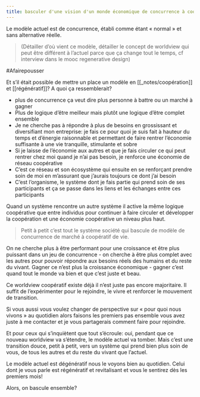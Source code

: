 ```yaml
---
title: basculer d'une vision d'un monde économique de concurrence à coopératif et régénératif
---
```


Le modèle actuel est de concurrence, établi comme étant « normal » et sans alternative réelle.

> (Détailler d’où vient ce modèle, détailler le concept de worldview qui peut être différent à l’actuel parce que ça change tout le temps, cf interview dans le mooc regenerative design)

#Afairepousser 

Et s’il était possible de mettre un place un modèle en [[_notes/coopération]] et [[régénératif]]? A quoi ça ressemblerait?

- plus de concurrence ça veut dire plus personne à battre ou un marché à gagner
- Plus de logique d’être meilleur mais plutôt une logique d’être complet ensemble
- Je ne cherche pas à répondre à plus de besoins en grossissant et diversifiant mon entreprise: je fais ce pour quoi je suis fait à hauteur du temps et d’énergie raisonnable et permettant de faire rentrer l’économie suffisante à une vie tranquille, stimulante et sobre
- Si je laisse de l’économie aux autres et que je fais circuler ce qui peut rentrer chez moi quand je n’ai pas besoin, je renforce une économie de réseau coopérative
- C’est ce réseau et son écosystème qui ensuite en se renforçant prendre soin de moi en m’assurant que j’aurais toujours ce dont j’ai besoin
- C’est l’organisme, le système dont je fais partie qui prend soin de ses participants et ça se passe dans les liens et les échanges entre ces participants

Quand un système rencontre un autre système il active la même logique coopérative que entre individus pour continuer à faire circuler et développer la coopération et une économie coopérative un niveau plus haut.

> Petit à petit c’est tout le système société qui bascule de modèle de concurrence de marché à coopératif de vie.

On ne cherche plus à être performant pour une croissance et être plus puissant dans un jeu de concurrence - on cherche à être plus complet avec les autres pour pouvoir répondre aux besoins réels des humains et du reste du vivant.
Gagner ce n’est plus la croissance économique - gagner c’est quand tout le monde va bien et que c’est juste et beau.

Ce worldview coopératif existe déjà il n’est juste pas encore majoritaire. Il suffit de l’expérimenter pour le rejoindre, le vivre et renforcer le mouvement de transition.

Si vous aussi vous voulez changer de perspective sur « pour quoi nous vivons » au quotidien alors faisons les premiers pas ensemble vous avez juste à me contacter et je vous partagerais comment faire pour rejoindre.

Et pour ceux qui s’inquiètent que tout s’écroule: oui, pendant que ce nouveau worldview va s’étendre, le modèle actuel va tomber. Mais c’est une transition douce, petit à petit, vers un système qui prend bien plus soin de vous, de tous les autres et du reste du vivant que l’actuel.

Le modèle actuel est dégénératif nous le voyons bien au quotidien. Celui dont je vous parle est régénératif et revitalisant et vous le sentirez dès les premiers mois!

Alors, on bascule ensemble?